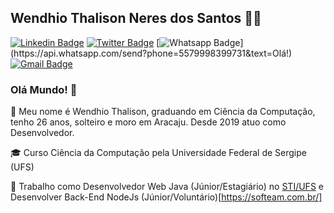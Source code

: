 <!--
**wendhio/wendhio** is a ✨ _special_ ✨ repository because its `README.md` (this file) appears on your GitHub profile.

Here are some ideas to get you started:

- 🔭 I’m currently working on ...
- 🌱 I’m currently learning ...
- 👯 I’m looking to collaborate on ...
- 🤔 I’m looking for help with ...
- 💬 Ask me about ...
- 📫 How to reach me: ...
- 😄 Pronouns: ...
- ⚡ Fun fact: ...
-->

## Wendhio Thalison Neres dos Santos 👨‍🚀

[![Linkedin Badge](https://img.shields.io/badge/-LinkedIn-blue?style=for-the-badge&logo=Linkedin&logoColor=white&link=https://www.linkedin.com/in/wendhio/)](https://www.linkedin.com/in/wendhio/)
[![Twitter Badge](https://img.shields.io/badge/-Twitter-1ca0f1?style=for-the-badge&labelColor=1ca0f1&logo=twitter&logoColor=white&link=https://twitter.com/wendhio10)](https://twitter.com/wendhio10)
[![Whatsapp Badge](https://img.shields.io/badge/-Whatsapp-4CA143?style=for-the-badge&labelColor=4CA143&logo=whatsapp&logoColor=white&link=https://api.whatsapp.com/send?phone=5541996758098&text=Olá!)](https://api.whatsapp.com/send?phone=5579998399731&text=Olá!)
[![Gmail Badge](https://img.shields.io/badge/-Gmail-c14438?style=for-the-badge&logo=Gmail&logoColor=white&link=mailto:brunosaibert@gmail.com)](mailto:wendhio.wendhio@gmail.com)

### Olá Mundo! 👋

:newspaper: Meu nome é Wendhio Thalison, graduando em Ciência da Computação, tenho 26 anos, solteiro e moro em Aracaju. Desde 2019 atuo como Desenvolvedor.

:mortar_board: Curso Ciẽncia da Computação pela Universidade Federal de Sergipe (UFS)

:office: Trabalho como Desenvolvedor Web Java (Júnior/Estagiário) no [STI/UFS](http://sti.ufs.br/pagina/20306) e  Desenvolver Back-End NodeJs (Júnior/Voluntário)[https://softeam.com.br/]
